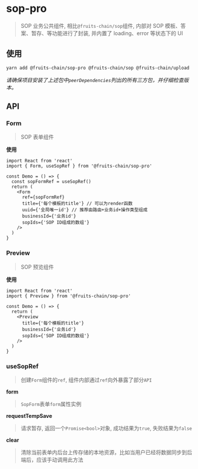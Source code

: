 # sop-pro

> SOP 业务公共组件, 相比`@fruits-chain/sop`组件, 内部对 SOP 模板、答案、暂存、等功能进行了封装, 并内置了 loading、error 等状态下的 UI

## 使用

```sh
yarn add @fruits-chain/sop-pro @fruits-chain/sop @fruits-chain/upload
```

_请确保项目安装了上述包中`peerDependencies`列出的所有三方包，并仔细检查版本。_

## API

### Form

> SOP 表单组件

**使用**

```tsx
import React from 'react'
import { Form, useSopRef } from '@fruits-chain/sop-pro'

const Demo = () => {
  const sopFormRef = useSopRef()
  return (
    <Form
      ref={sopFormRef}
      title={'每个模板的title'} // 可以为render函数
      uuid={'全局唯一id'} // 推荐由路由+业务id+操作类型组成
      businessId={'业务id'}
      sopIds={'SOP ID组成的数组'}
    />
  )
}
```

### Preview

> SOP 预览组件

**使用**

```tsx
import React from 'react'
import { Preview } from '@fruits-chain/sop-pro'

const Demo = () => {
  return (
    <Preview
      title={'每个模板的title'}
      businessId={'业务id'}
      sopIds={'SOP ID组成的数组'}
    />
  )
}
```

### useSopRef

> 创建`Form`组件的`ref`, 组件内部通过`ref`向外暴露了部分`API`

**form**

> `SopForm`表单`form`属性实例

**requestTempSave**

> 请求暂存, 返回一个`Promise<bool>`对象, 成功结果为`true`, 失败结果为`false`

**clear**

> 清除当前表单内后台上传存储的本地资源，比如当用户已经将数据同步到后端后，应该手动调用此方法
